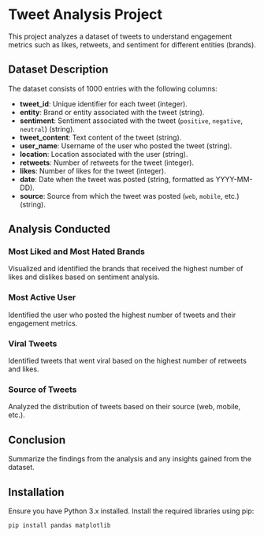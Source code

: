 # Tweet Analysis Project

This project analyzes a dataset of tweets to understand engagement metrics such as likes, retweets, and sentiment for different entities (brands).

## Dataset Description

The dataset consists of 1000 entries with the following columns:

- **tweet_id**: Unique identifier for each tweet (integer).
- **entity**: Brand or entity associated with the tweet (string).
- **sentiment**: Sentiment associated with the tweet (`positive`, `negative`, `neutral`) (string).
- **tweet_content**: Text content of the tweet (string).
- **user_name**: Username of the user who posted the tweet (string).
- **location**: Location associated with the user (string).
- **retweets**: Number of retweets for the tweet (integer).
- **likes**: Number of likes for the tweet (integer).
- **date**: Date when the tweet was posted (string, formatted as YYYY-MM-DD).
- **source**: Source from which the tweet was posted (`web`, `mobile`, etc.) (string).

## Analysis Conducted

### Most Liked and Most Hated Brands

Visualized and identified the brands that received the highest number of likes and dislikes based on sentiment analysis.

### Most Active User

Identified the user who posted the highest number of tweets and their engagement metrics.

### Viral Tweets

Identified tweets that went viral based on the highest number of retweets and likes.

### Source of Tweets

Analyzed the distribution of tweets based on their source (web, mobile, etc.).

## Conclusion

Summarize the findings from the analysis and any insights gained from the dataset.

## Installation

Ensure you have Python 3.x installed. Install the required libraries using pip:

```bash
pip install pandas matplotlib
